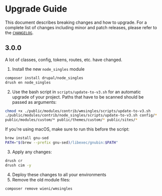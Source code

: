 # Upgrade Guide

This document describes breaking changes and how to upgrade. For a
complete list of changes including minor and patch releases, please
refer to the [`CHANGELOG`](CHANGELOG.md).

## 3.0.0
A lot of classes, config, tokens, routes, etc. have changed.

1. Install the new `node_singles` module

```bash
composer install drupal/node_singles
drush en node_singles
```

2. Use the bash script in `scripts/update-to-v3.sh` for an 
automatic upgrade of your project. Paths that have to be scanned should
be passed as arguments:

```bash
chmod +x ./public/modules/contrib/wmsingles/scripts/update-to-v3.sh
./public/modules/contrib/node_singles/scripts/update-to-v3.sh config/*
public/modules/custom/* public/themes/custom/* public/sites/*
```

If you're using macOS, make sure to run this before the script:
```bash
brew install gnu-sed
PATH="$(brew --prefix gnu-sed)/libexec/gnubin:$PATH"
```

3. Apply any changes:

```bash
drush cr
drush cim -y
```

4. Deploy these changes to all your environments
5. Remove the old module files:

```bash
composer remove wieni/wmsingles
```
